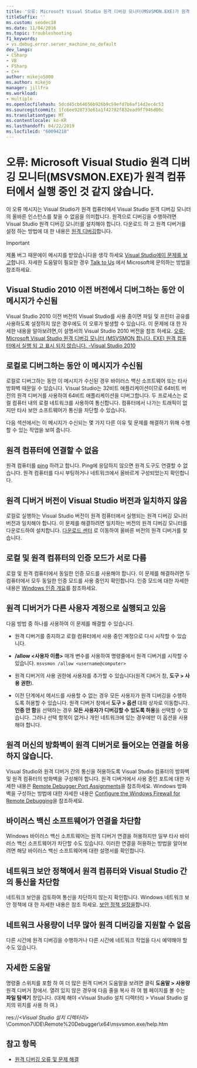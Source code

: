 ```yaml
---
title: '오류: Microsoft Visual Studio 원격 디버깅 모니터(MSVSMON.EXE)가 원격 컴퓨터에서 실행 중인 것 같지 않습니다.'
titleSuffix: ''
ms.custom: seodec18
ms.date: 11/04/2016
ms.topic: troubleshooting
f1_keywords:
- vs.debug.error.server_machine_no_default
dev_langs:
- CSharp
- VB
- FSharp
- C++
author: mikejo5000
ms.author: mikejo
manager: jillfra
ms.workload:
- multiple
ms.openlocfilehash: 5dcd45cb64656b926b9c59efd7b6af14d2ec4c53
ms.sourcegitcommit: 1fc6ee928733e61a1f42782f832ead9f7946d00c
ms.translationtype: MT
ms.contentlocale: ko-KR
ms.lasthandoff: 04/22/2019
ms.locfileid: "60094218"
---
```

# <a name="error-the-microsoft-visual-studio-remote-debugging-monitor-msvsmonexe-does-not-appear-to-be-running-on-the-remote-computer"></a>오류: Microsoft Visual Studio 원격 디버깅 모니터(MSVSMON.EXE)가 원격 컴퓨터에서 실행 중인 것 같지 않습니다.
이 오류 메시지는 Visual Studio가 원격 컴퓨터에서 Visual Studio 원격 디버깅 모니터의 올바른 인스턴스를 찾을 수 없음을 의미합니다. 원격으로 디버깅을 수행하려면 Visual Studio 원격 디버깅 모니터를 설치해야 합니다. 다운로드 하 고 원격 디버거를 설정 하는 방법에 대 한 내용은 [원격 디버깅](../debugger/remote-debugging.md)합니다.

> [!IMPORTANT]
> 제품 버그 때문에이 메시지를 받았습니다을 생각 하세요 [Visual Studio에이 문제를 보고](../ide/how-to-report-a-problem-with-visual-studio.md)합니다. 자세한 도움말이 필요한 경우 [Talk to Us](../ide/talk-to-us.md) 에서 Microsoft에 문의하는 방법을 참조하세요.

## <a name="i-got-this-message-while-i-was-debugging-in-visual-studio-2010-or-earlier"></a>Visual Studio 2010 이전 버전에서 디버그하는 동안 이 메시지가 수신됨
 Visual Studio 2010 이전 버전의 Visual Studio를 사용 중이면 파일 및 프린터 공유를 사용하도록 설정하지 않은 경우에도 이 오류가 발생할 수 있습니다. 이 문제에 대 한 자세한 내용을 알아보려면,이 설명서의 Visual Studio 2010 버전을 참조 하세요. [오류: Microsoft Visual Studio 원격 디버깅 모니터 (MSVSMON 합니다. EXE) 원격 컴퓨터에서 실행 되 고 표시 되지 않습니다. -Visual Studio 2010](https://docs.microsoft.com/previous-versions/visualstudio/visual-studio-2010/ms164726(v=vs.100))

## <a name="i-got-this-message-while-i-was-debugging-locally"></a>로컬로 디버그하는 동안 이 메시지가 수신됨
 로컬로 디버그하는 동안 이 메시지가 수신된 경우 바이러스 백신 소프트웨어 또는 타사 방화벽 때문일 수 있습니다. Visual Studio는 32비트 애플리케이션이므로 64비트 버전의 원격 디버거를 사용하여 64비트 애플리케이션을 디버그합니다. 두 프로세스는 로컬 컴퓨터 내의 로컬 네트워크를 사용하여 통신합니다. 컴퓨터에서 나가는 트래픽이 없지만 타사 보안 소프트웨어가 통신을 차단할 수 있습니다.

 다음 섹션에서는 이 메시지가 수신되는 몇 가지 다른 이유 및 문제를 해결하기 위해 수행할 수 있는 작업을 보여 줍니다.

## <a name="the-remote-machine-is-not-reachable"></a>원격 컴퓨터에 연결할 수 없음
 원격 컴퓨터를 [ping](/previous-versions/windows/it-pro/windows-server-2008-R2-and-2008/ee624059(v=ws.10)) 하려고 합니다. Ping에 응답하지 않으면 원격 도구도 연결할 수 없습니다. 원격 컴퓨터를 다시 부팅하거나 네트워크에서 올바르게 구성되었는지 확인합니다.

## <a name="the-version-of-the-remote-debugger-doesnt-match-the-version-of-visual-studio"></a>원격 디버거 버전이 Visual Studio 버전과 일치하지 않음
 로컬로 실행하는 Visual Studio 버전이 원격 컴퓨터에서 실행되는 원격 디버깅 모니터 버전과 일치해야 합니다. 이 문제를 해결하려면 일치하는 버전의 원격 디버깅 모니터를 다운로드하여 설치합니다. [다운로드 센터](http://www.microsoft.com/en-us/download) 로 이동하여 올바른 버전의 원격 디버거를 찾습니다.

## <a name="the-local-and-remote-machines-have-different-authentication-modes"></a>로컬 및 원격 컴퓨터의 인증 모드가 서로 다름
 로컬 및 원격 컴퓨터에서 동일한 인증 모드를 사용해야 합니다. 이 문제를 해결하려면 두 컴퓨터에서 모두 동일한 인증 모드를 사용 중인지 확인합니다. 인증 모드에 대한 자세한 내용은 [Windows 인증 개요](/previous-versions/windows/it-pro/windows-server-2012-R2-and-2012/hh831472(v=ws.11))를 참조하세요.

## <a name="the-remote-debugger-is-running-under-a-different-user-account"></a>원격 디버거가 다른 사용자 계정으로 실행되고 있음
 다음 방법 중 하나를 사용하여 이 문제를 해결할 수 있습니다.

- 원격 디버거를 중지하고 로컬 컴퓨터에서 사용 중인 계정으로 다시 시작할 수 있습니다.

- **/allow \<사용자 이름>** 매개 변수를 사용하여 명령줄에서 원격 디버거를 시작할 수 있습니다. `msvsmon /allow <username@computer>`

- 원격 디버거의 사용 권한에 사용자를 추가할 수 있습니다(원격 디버거 창, **도구 > 사용 권한**).

- 이전 단계에서 메서드를 사용할 수 없는 경우 모든 사용자가 원격 디버깅을 수행하도록 허용할 수 있습니다. 원격 디버거 창에서 **도구 > 옵션** 대화 상자로 이동합니다. **인증 안 함**을 선택하는 경우 **모든 사용자가 디버깅할 수 있도록 허용**을 선택할 수 있습니다. 그러나 선택 항목이 없거나 개인 네트워크에 있는 경우에만 이 옵션을 사용해야 합니다.

## <a name="the-firewall-on-the-remote-machine-doesnt-allow-incoming-connections-to-the-remote-debugger"></a>원격 머신의 방화벽이 원격 디버거로 들어오는 연결을 허용하지 않습니다.
 Visual Studio와 원격 디버거 간의 통신을 허용하도록 Visual Studio 컴퓨터의 방화벽 및 원격 컴퓨터의 방화벽을 구성해야 합니다. 원격 디버거에서 사용 중인 포트에 대한 자세한 내용은 [Remote Debugger Port Assignments](../debugger/remote-debugger-port-assignments.md)을 참조하세요. Windows 방화벽을 구성하는 방법에 대한 자세한 내용은 [Configure the Windows Firewall for Remote Debugging](../debugger/configure-the-windows-firewall-for-remote-debugging.md)을 참조하세요.

## <a name="anti-virus-software-is-blocking-the-connections"></a>바이러스 백신 소프트웨어가 연결을 차단함
 Windows 바이러스 백신 소프트웨어는 원격 디버거 연결을 허용하지만 일부 타사 바이러스 백신 소프트웨어가 차단할 수도 있습니다. 이러한 연결을 허용하는 방법을 알아보려면 해당 바이러스 백신 소프트웨어에 대한 설명서를 확인합니다.

## <a name="network-security-policy-is-blocking-communication-between-the-remote-machine-and-visual-studio"></a>네트워크 보안 정책에서 원격 컴퓨터와 Visual Studio 간의 통신을 차단함
 네트워크 보안을 검토하여 통신을 차단하지 않는지 확인합니다. Windows 네트워크 보안 정책에 대 한 자세한 내용은 참조 하세요. [보안 정책 설정을](/windows/device-security/security-policy-settings/security-policy-settings)합니다.

## <a name="the-network-is-too-busy-to-support-remote-debugging"></a>네트워크 사용량이 너무 많아 원격 디버깅을 지원할 수 없음
 다른 시간에 원격 디버깅을 수행하거나 다른 시간에 네트워크 작업을 다시 예약해야 할 수도 있습니다.

## <a name="more-help"></a>자세한 도움말
 명령줄 스위치를 포함 하 여 더 많은 원격 디버거 도움말을 보려면 클릭 **도움말 > 사용량** 원격 디버거 창에서. 열려 있지 않은 경우에 다음 줄을 복사 하 여 웹 페이지를 볼 수는 **파일 탐색기** 창입니다. (대체 해야 \<Visual Studio 설치 디렉터리 > Visual Studio 설치의 위치를 사용 하 여.)

 res://*\<Visual Studio 설치 디렉터리>* \Common7\IDE\Remote%20Debugger\x64\msvsmon.exe/help.htm

## <a name="see-also"></a>참고 항목
- [원격 디버깅 오류 및 문제 해결](../debugger/remote-debugging-errors-and-troubleshooting.md)

